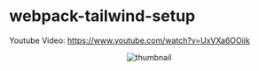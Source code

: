 # webpack-tailwind-setup
 
Youtube Video: <a href="https://www.youtube.com/watch?v=UxVXa6OOiik">https://www.youtube.com/watch?v=UxVXa6OOiik</a>
 
<p align="center">
  <img src="https://img.youtube.com/vi/UxVXa6OOiik/maxresdefault.jpg" title="thumbnail">
</p>
